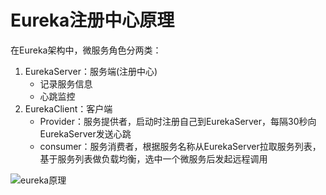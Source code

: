 # Eureka注册中心原理
在Eureka架构中，微服务角色分两类：
1. EurekaServer：服务端(注册中心)
    - 记录服务信息
    - 心跳监控
2. EurekaClient：客户端
    - Provider：服务提供者，启动时注册自己到EurekaServer，每隔30秒向EurekaServer发送心跳
    - consumer：服务消费者，根据服务名称从EurekaServer拉取服务列表，基于服务列表做负载均衡，选中一个微服务后发起远程调用

![eureka原理](https://fgq233.github.io/imgs/springcloud/eureka)